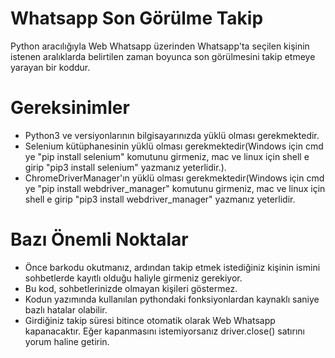 # Whatsapp Son Görülme Takip
Python aracılığıyla Web Whatsapp üzerinden Whatsapp'ta seçilen kişinin istenen aralıklarda belirtilen zaman boyunca son görülmesini takip etmeye yarayan bir koddur.

# Gereksinimler
- Python3 ve versiyonlarının bilgisayarınızda yüklü olması gerekmektedir.
- Selenium kütüphanesinin yüklü olması gerekmektedir(Windows için cmd ye "pip install selenium" komutunu girmeniz, mac ve linux için shell e girip "pip3 install selenium" yazmanız yeterlidir.).
- ChromeDriverManager'ın yüklü olması gerekmektedir(Windows için cmd ye "pip install webdriver_manager" komutunu girmeniz, mac ve linux için shell e girip "pip3 install webdriver_manager" yazmanız yeterlidir.

# Bazı Önemli Noktalar
- Önce barkodu okutmanız, ardından takip etmek istediğiniz kişinin ismini sohbetlerde kayıtlı olduğu haliyle girmeniz gerekiyor.
- Bu kod, sohbetlerinizde olmayan kişileri göstermez.
- Kodun yazımında kullanılan pythondaki fonksiyonlardan kaynaklı saniye bazlı hatalar olabilir.
- Girdiğiniz takip süresi bitince otomatik olarak Web Whatsapp kapanacaktır. Eğer kapanmasını istemiyorsanız driver.close() satırını yorum haline getirin.

